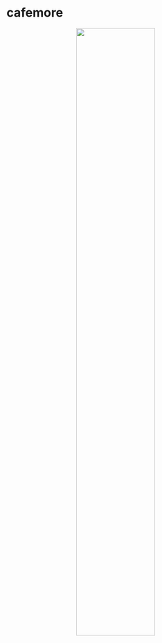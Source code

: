 # cafemore
<p align="center">
  <img src="https://user-images.githubusercontent.com/66946182/104257137-0fc5b000-54c0-11eb-8a0b-659de46fbd11.png" width = "60%">
</p>
